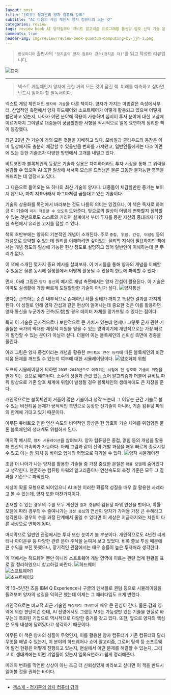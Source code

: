 ```yaml
---  
layout: post  
title: "[리뷰] 정지훈의 양자 컴퓨터 강의"  
subtitle: "AI 다음의 게임 체인저 양자 컴퓨터의 모든 것"  
categories: review  
tags: review book AI 양자컴퓨터 큐비트 알고리즘 프로그래밍 통신망 암호 신약 기술 윤리 투자      
comments: true  
header-img: img/review/review-book-quantum-computing-by-jjh-1.png
---  
```

  
> `한빛미디어` 출판사의 `"정지훈의 양자 컴퓨터 강의(정지훈 저)"`를 읽고 작성한 리뷰입니다.  

![표지](https://theorydb.github.io/assets/img/review/review-book-quantum-computing-by-jjh-1.png)  

---

> 넥스트 게임체인저 양자에 관한 거의 모든 것이 담긴 책. 미래를 예측하고 싶다면 반드시 읽어야 할 필독서이다.  


넥스트 게임 체인저인 `양자와 기술`을 다룬 책이다. 양자가 가지는 마법같은 속성에서부터, 산업적인 측면에서 양자 하드웨어와 소프트웨어가 어떻게 활용되고 있으며 어떻게 발전하고 있는지, 나아가 어떤 분야에 적용이 가능하며 심지어 투자 분야에 대한 고찰에 이르기까지 그야말로 대중들이 궁금할만한 사항을 적시적으로 일목 요연하게 정리한 책이 등장했다.

최근 20년 간 기술이 거의 모든 것들을 지배하고 있다. 모바일과 클라우드의 등장은 이미 일상에서도 충분히 체감할 수 있을만큼 변화를 가져왔고, 일반인들에게는 다소 이면에 있는 듯한 기술조차 다양한 방면에서 고개를 내밀고 있다. 

비트코인과 블록체인의 등장은 기술과 실용은 차치하더라도 투자 시장을 통해 그 위력을 실감할 수 있으며 AI 또한 일상에 서서히 모습을 드러냄은 물론 그동안 불가능한 영역을 깨뜨리는 데 앞장서고 있다. 

그 다음으로 들어오는 또 하나의 최신 기술이 양자다. 대중들이 체감할만한 증거는 보이지 않으나, 마치 지표아래서 마그마처럼 꿈틀대고 있는 기술이다. 

기술의 상용화를 목전에서 바라보는 것도 나름의 의미는 있겠으나, 이 책은 독자로 하여금 이 기술에 `미리 적응할 수 있도록` 도와준다. 앞으로의 일상이 어떻게 변화할지 짐작할 수 있는 것만으로도 스스로의 커리어 설계에서 부터 투자를 통한 자산의 증대까지 다양한 측면에서 유리한 고지를 점할 수 있다. 

책의 초반부에는 양자의 기본적인 개념이 소개된다. 주로 `중첩, 얽힘, 간섭, 터널링` 등의 개념으로 요약할 수 있는데 원리를 이해하려면 깊이있는 물리학 지식이 필요하지만 책에서는 개념 정도와 일상에 가능한 현상 정도로 설명하고 있어 일반인이 이해하는데 큰 무리가 없다. 

이 책에 소개된 몇가지 중요 예시를 살펴보자. 이 예시들을 통해 양자의 개념을 이해할 수 있음은 물론 동시에 실생활에서 어떻게 활용될 수 있을지 한눈에 파악할 수 있다. 

먼저, 아래 그림은 `양자 통신`의 예시로 개념 측면에서는 양자 간섭이 활용된다. 이 기술은 아마도 실생활에 가장 빠르게 도달할만한 기술이 아닌가 싶다. 
![양자통신](https://theorydb.github.io/assets/img/review/review-book-quantum-computing-by-jjh-5.png)  

양자는 관측하는 순간 내부적으로 존재하던 확률 상태가 깨지고 특정한 결과를 가지게 된다. 이 성질로 인해 양자 간섭과 같은 현상이 일어나는데 중요한 것은 이를 활용하면 양자 통신을 누군가가 관측(도청)할 경우 데이터 자체를 망가뜨릴 수 있다는 점이다. 

특히 이 기술은 군사적으로나 보안적으로 큰 가치가 있는데 언제나 그렇듯 군사 관련 기술들은 국가의 막대한 재정적 지원을 얻을 수 있는 영역이기에 개인적으로는 가장 빠르게 발전할 수 있는 분야가 아닐까 싶다. 더불어 이는 블록체인의 신뢰성 측면에 경종을 울린다. 

아래 그림은 양자 중첩이라는 개념을 활용한 `큐비트의 연산 능력`에 따른 블록체인의 비잔티움 문제를 깨드릴 수 있는지 여부에 대한 시뮬레이팅이다. 
![암호화폐 위협](https://theorydb.github.io/assets/img/review/review-book-quantum-computing-by-jjh-6.png)  

도표의 시뮬레이팅에 의하면 `2035~2040년으로 예측되는 시점에 현 암호화 기술이 위협`을 받게 되는 것으로 예측된다. 소수의 성질과 관련 있는 쇼어 알고리즘과 더불어 큐비트 파워 향상으로 기존 암호 체계에 위협이 발생될 경우 블록체인의 생태계에도 큰 지장을 준다. 

개인적으로는 블록체인이 거품이 많은 기술이라 생각 드는데 그 이유는 근간 기술로 볼 수 있는 비잔티움 문제가 긍적적인 측면으로 등장한 신기술이 아니라, 기존 컴퓨팅 파워의 한계에 기대고 있기 때문이다. 

아무튼 큐비트오 인한 연산 속도의 비약적인 향상은 현 암호화 기술 체계를 위협함은 물론 블록체인의 생태계도 위협하게 된다. 

마지막 예시로, `양자 시뮬레이션`을 살펴보자. 양자 컴퓨팅은 중첩, 얽힘 등의 개념을 활용해 연산의 가속화가 가능하다. 아래 그림과 같이 신약 개발 과정을 매우 빠르게 종료시킬 수 있고 이는 암 퇴치 등 바이오 업계의 혁명으로 다가올 수 있다. 
![양자 시뮬레이션](https://theorydb.github.io/assets/img/review/review-book-quantum-computing-by-jjh-7.png)  

조금 더 나아가 나는 양자를 활용한 기술들 중 가장 중요한 본질은 `확률 모델`에 숨어있다고 생각한다. 현존하는 컴퓨팅 파워의 알고리즘이나 연산속도의 측정 기준은 모두 그 결과를 기준으로 파악한다. 

세상이 확률 모형으로 되어있으니 AI 또한 이러한 확률적 성질을 매우 잘 활용한 사례라고 볼 수 있는데, 양자 또한 마찬가지이다. 

존재할 수 있는 경우의 수를 모두 계산한 `결과 중심`의 컴퓨팅 파워 연산을 벗어나, 확률 모델에 따라 경우의 수 줄여나가는 `과정 중심`의 연산이 양자가 가져올 가장 큰 수혜라고 생각한다. 경우의 수를 과정 단계에서 줄일 수 있다면 이 세상은 지금까지와는 차원이 다른 세상으로 변하게 된다. 

마지막으로 일반인 관점에서는 투자 또한 눈여겨 볼 부분이다. 개인적으로도 4년전 리게티나 아이온큐 등 다양한 관련 분야 주식을 눈여겨 보고 있었다. 비록 쫄보 투심 때문에 큰 수익을 보진 못했으나, 장기적인 관점에서는 매우 승률이 높은 투자처라 생각한다. 

이 책에서는 하드웨어 뿐만 아니라 소프트웨어 개발 영역에 이르는 관련 업계 현황을 표로 잘 정리하였으니 참고하길 바란다.
![하드웨어](https://theorydb.github.io/assets/img/review/review-book-quantum-computing-by-jjh-2.png)  
![스프트웨어1](https://theorydb.github.io/assets/img/review/review-book-quantum-computing-by-jjh-3.png)  
![소프트웨어2](https://theorydb.github.io/assets/img/review/review-book-quantum-computing-by-jjh-4.png)  

약 10~5년전 즈음 IBM Q Experience나 구글의 텐서플로 퀀텀 등으로 시뮬레이팅을 돌려보며 양자의 성질을 익히곤 했는데 이제는 그 패러다임도 크게 변했다. 

개인적으로는 비교적 최근 기술인 `위상학적 큐비트`에 매우 큰 관심이 간다. 물론 감의 영역에 의한 판단이긴 한데, AI 진영에서도 그랬듯 MS는 가능성만 있는 기술을 현실로 바꾸는데 특화된 기업으로 역사적으로 다양한 증거를 갖고 있다. 또한, 앞으로 양자의 핵심은 오류 내성에 달려있다고 생각하기 때문이다.

아무튼 이 책은 양자의 성질이 무엇인지, 이를 활용한 양자 컴퓨터가 기존 컴퓨터와 달리 무엇을 해낼 수 있는지, 이 분야의 하드웨어나 쇼어 알고리즘, 그로버 탐색 등 소프트웨어 발전 현황은 어떻게 진행되고 있는지, 현실에서 어떤 문제를 해결할 수 있는지, 그리고 이 생태계에는 어떤 기업들이 있는지 일목요연하고 쉽게 정리해준다. 

미래의 변화를 막연한 상상이 아닌 조금 더 신뢰성있게 바라보고 싶다면 이 책을 반드시 읽어볼 것을 권하는 바이다.

---

* [책소개 - 정지훈의 양자 컴퓨터 강의](https://www.yes24.com/product/goods/151789405)
